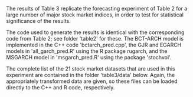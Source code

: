 The results of Table 3 replicate the forecasting experiment of Table 2 for a large number of major stock market indices, in order to test for statistical significance of the results. 

The code used to generate the results is identical with the corresponding code from Table 2; see folder 'table2' for these. The BCT-ARCH model is implemented in the C++ code 'bctarch_pred.cpp', the GJR and EGARCH models in 'all_garch_pred.R' using the R package rugarch, and the MSGARCH model in 'msgarch_pred.R' using the package 'stochvol'. 

The complete list of the 21  stock market datasets that are used in this experiment are contained in the folder 'table3/data' below. Again, the appropriately transformed data are given, so these files can be loaded directly to the C++ and R code, respectively.
